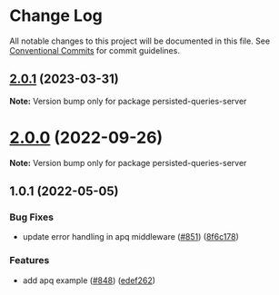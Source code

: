 # Change Log

All notable changes to this project will be documented in this file.
See [Conventional Commits](https://conventionalcommits.org) for commit guidelines.

## [2.0.1](https://github.com/nearform/graphql-hooks/compare/persisted-queries-server@2.0.0...persisted-queries-server@2.0.1) (2023-03-31)

**Note:** Version bump only for package persisted-queries-server





# [2.0.0](https://github.com/nearform/graphql-hooks/compare/persisted-queries-server@1.0.1...persisted-queries-server@2.0.0) (2022-09-26)

**Note:** Version bump only for package persisted-queries-server





## 1.0.1 (2022-05-05)


### Bug Fixes

* update error handling in apq middleware ([#851](https://github.com/nearform/graphql-hooks/issues/851)) ([8f6c178](https://github.com/nearform/graphql-hooks/commit/8f6c1787b19b9d6d93f221de2f63314ffd60ac9d))


### Features

* add apq example ([#848](https://github.com/nearform/graphql-hooks/issues/848)) ([edef262](https://github.com/nearform/graphql-hooks/commit/edef262309185d209e52e278e4e8267320fa8275))
